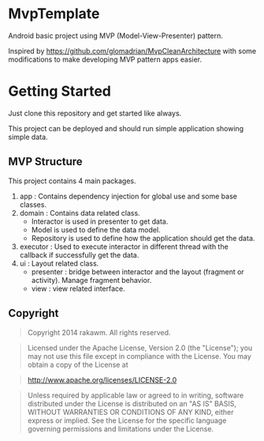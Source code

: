 # MvpTemplate
Android basic project using MVP (Model-View-Presenter) pattern.

Inspired by https://github.com/glomadrian/MvpCleanArchitecture with some modifications to make developing MVP pattern apps easier.

# Getting Started
Just clone this repository and get started like always.

This project can be deployed and should run simple application showing simple data.

## MVP Structure
This project contains 4 main packages.

1. app : Contains dependency injection for global use and some base classes.
1. domain : Contains data related class. 
   * Interactor is used in presenter to get data. 
   * Model is used to define the data model.
   * Repository is used to define how the application should get the data.
1. executor : Used to execute interactor in different thread with the callback if successfully get the data.
1. ui : Layout related class.
   * presenter : bridge between interactor and the layout (fragment or activity). Manage fragment behavior.
   * view : view related interface.

## Copyright
> Copyright 2014 rakawm. All rights reserved.
   
> Licensed under the Apache License, Version 2.0 (the "License"); you may not use this file except in compliance with the License. You may obtain a copy of the License at
   
   >  http://www.apache.org/licenses/LICENSE-2.0
     

> Unless required by applicable law or agreed to in writing, software distributed under the License is distributed on an "AS IS" BASIS, WITHOUT WARRANTIES OR CONDITIONS OF ANY KIND, either express or implied. See the License for the specific language governing permissions and limitations under the License.
